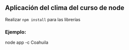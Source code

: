 ## Aplicación del clima del curso de node

Realizar ```npm install``` para las librerías

### Ejemplo:

node app -c Coahuila
